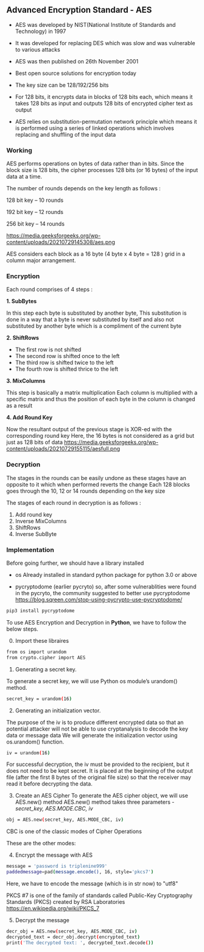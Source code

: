## Advanced Encryption Standard - AES
- AES was developed by NIST(National Institute of Standards and Technology) in 1997
- It was developed for replacing DES which was slow and was vulnerable to various attacks
- AES was then published on 26th November 2001
- Best open source solutions for encryption today
- The key size can be 128/192/256 bits

- For 128 bits, it encrypts data in blocks of 128 bits each, which means it takes 128 bits as input and outputs 128 bits of encrypted cipher text as output

- AES relies on substitution-permutation network principle which means it is performed using a series of linked operations which involves replacing and shuffling of the input data

### Working
AES performs operations on bytes of data rather than in bits.
Since the block size is 128 bits, the cipher processes 128 bits (or 16 bytes) of the input data at a time.

The number of rounds depends on the key length as follows :

128 bit key – 10 rounds

192 bit key – 12 rounds

256 bit key – 14 rounds

https://media.geeksforgeeks.org/wp-content/uploads/20210729145308/aes.png

AES considers each block as a 16 byte (4 byte x 4 byte = 128 ) grid in a column major arrangement. <image>

### Encryption
Each round comprises of 4 steps :

**1. SubBytes**

In this step each byte is substituted by another byte,
This substitution is done in a way that a byte is never substituted by itself and also not substituted by another byte which is a compliment of the current byte

**2. ShiftRows**

- The first row is not shifted
- The second row is shifted once to the left
- The third row is shifted twice to the left
- The fourth row is shifted thrice to the left

**3. MixColumns**

This step is basically a matrix multiplication
Each column is multiplied with a specific matrix and thus the position of each byte in the column is changed as a result


**4. Add Round Key**

Now the resultant output of the previous stage is XOR-ed with the corresponding round key
Here, the 16 bytes is not considered as a grid but just as 128 bits of data
https://media.geeksforgeeks.org/wp-content/uploads/20210729155115/aesfull.png


### Decryption

The stages in the rounds can be easily undone as these stages have an opposite to it which when performed reverts the change
Each 128 blocks goes through the 10, 12 or 14 rounds depending on the key size

The stages of each round in decryption is as follows :

1. Add round key
2. Inverse MixColumns
3. ShiftRows
4. Inverse SubByte


### Implementation

Before going further, we should have a library installed
- os
Already installed in standard python package for python 3.0 or above

- pycryptodome (earlier pycryto)
so, after some vulnerablities were found in the pycryto, the community  suggested to better use pycryptodome 
https://blog.sqreen.com/stop-using-pycrypto-use-pycryptodome/

```bash
pip3 install pycryptodome
```

To use AES Encryption and Decryption in **Python**, we have to follow the below steps.

0. Import these libraires

```bash
from os import urandom
from crypto.cipher import AES
```

1. Generating a secret key.

To generate a secret key, we will use Python os module’s urandom() method.

```bash
secret_key = urandom(16)
```


2. Generating an initialization vector.

The purpose of the iv is to produce different encrypted data so that an potential attacker will not be able to use cryptanalysis to decode the key data or message data
We will generate the initialization vector using os.urandom() function.

```bash
iv = urandom(16)
```
For successful decryption, the iv must be provided to the recipient, but it does not need to be kept secret.
It is placed at the beginning of the output file (after the first 8 bytes of the original file size) so that the receiver may read it before decrypting the data.

3. Create an AES Cipher
To generate the AES cipher object, we will use AES.new() method
AES.new() method takes three parameters - *secret_key, AES.MODE.CBC, iv*

```bash
obj = AES.new(secret_key, AES.MODE_CBC, iv)
```

CBC is one of the classic modes of Cipher Operations

These are the other modes:
<image>

4. Encrypt the message with AES

```bash
message = 'password is triplenine999'
paddedmessage=pad(message.encode(), 16, style='pkcs7')
```
Here, we have to encode the message (which is in str now) to "utf8"

PKCS #7 is one of the family of standards called Public-Key Cryptography Standards (PKCS) created by RSA Laboratories
https://en.wikipedia.org/wiki/PKCS_7


5. Decrypt the message

```bash
decr_obj = AES.new(secret_key, AES.MODE_CBC, iv)
decrypted_text = decr_obj.decrypt(encrypted_text)
print('The decrypted text: ', decrypted_text.decode())
```
